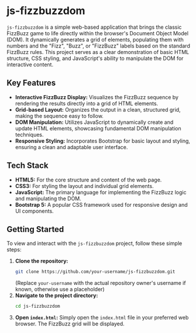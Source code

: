 # js-fizzbuzzdom

`js-fizzbuzzdom` is a simple web-based application that brings the classic FizzBuzz game to life directly within the browser's Document Object Model (DOM). It dynamically generates a grid of elements, populating them with numbers and the "Fizz", "Buzz", or "FizzBuzz" labels based on the standard FizzBuzz rules. This project serves as a clear demonstration of basic HTML structure, CSS styling, and JavaScript's ability to manipulate the DOM for interactive content.

## Key Features

*   **Interactive FizzBuzz Display:** Visualizes the FizzBuzz sequence by rendering the results directly into a grid of HTML elements.
*   **Grid-based Layout:** Organizes the output in a clean, structured grid, making the sequence easy to follow.
*   **DOM Manipulation:** Utilizes JavaScript to dynamically create and update HTML elements, showcasing fundamental DOM manipulation techniques.
*   **Responsive Styling:** Incorporates Bootstrap for basic layout and styling, ensuring a clean and adaptable user interface.

## Tech Stack

*   **HTML5:** For the core structure and content of the web page.
*   **CSS3:** For styling the layout and individual grid elements.
*   **JavaScript:** The primary language for implementing the FizzBuzz logic and manipulating the DOM.
*   **Bootstrap 5:** A popular CSS framework used for responsive design and UI components.

## Getting Started

To view and interact with the `js-fizzbuzzdom` project, follow these simple steps:

1.  **Clone the repository:**
    ```bash
    git clone https://github.com/your-username/js-fizzbuzzdom.git
    ```
    (Replace `your-username` with the actual repository owner's username if known, otherwise use a placeholder)
2.  **Navigate to the project directory:**
    ```bash
    cd js-fizzbuzzdom
    ```
3.  **Open `index.html`:**
    Simply open the `index.html` file in your preferred web browser. The FizzBuzz grid will be displayed.